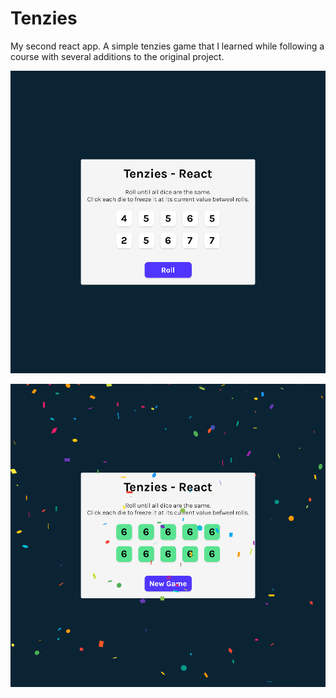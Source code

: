 # Tenzies

My second react app. A simple tenzies game that I learned while following a course with several additions to the original project.

![screen shot](https://github.com/ishubham326/tenzies-react/blob/main/image-1.png)

![screen shot](https://github.com/ishubham326/tenzies-react/blob/main/image-2.png)
